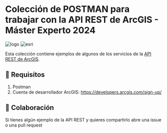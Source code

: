# Colección de POSTMAN para trabajar con la API REST de ArcGIS - Máster Experto 2024
![logo](https://dashboard.snapcraft.io/site_media/appmedia/2018/11/logo-mark.png)
![esri](https://www.publicgardens.org/sites/default/files/images/partnerships/esri-10GlobeLogo_sRGB_.png)

Esta colección contiene ejemplos de algunos de los servicios de la [API REST de ArcGIS](https://developers.arcgis.com/rest/).

## 📑 Requisitos
1. Postman
2. Cuenta de desarrollador ArcGIS: https://developers.arcgis.com/sign-up/

## 🤝 Colaboración
Si tienes algún ejemplo de la API REST y quieres compartirlo abre una issue o una pull request
